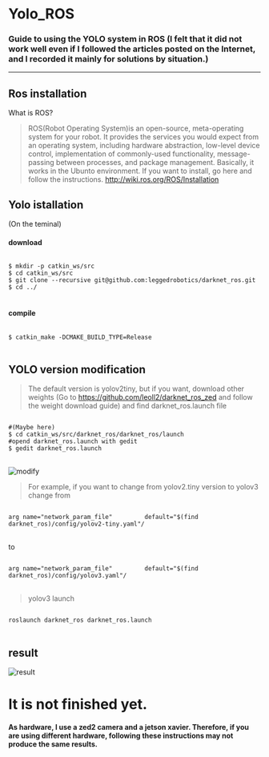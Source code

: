 Yolo_ROS
===========
### Guide to using the YOLO system in ROS (I felt that it did not work well even if I followed the articles posted on the Internet, and I recorded it mainly for solutions by situation.)
---------------------------
Ros installation
--------------------------------------
What is ROS? 
> ROS(Robot Operating System)is an open-source, meta-operating system for your robot. It provides the services you would expect from an operating system, including hardware abstraction, low-level device control, implementation of commonly-used functionality, message-passing between processes, and package management. Basically, it works in the Ubunto environment.
> If you want to install, go here and follow the instructions.
 http://wiki.ros.org/ROS/Installation
 
 
Yolo istallation
---------------------------------------------
(On the teminal)

#### download
<pre>
<code>
$ mkdir -p catkin_ws/src
$ cd catkin_ws/src
$ git clone --recursive git@github.com:leggedrobotics/darknet_ros.git
$ cd ../
</code>
</pre>
#### compile
<pre>
<code>
$ catkin_make -DCMAKE_BUILD_TYPE=Release
</code>
</pre>

YOLO version modification
-------------------------------------------
> The default version is yolov2tiny, but if you want, download other weights (Go to https://github.com/leoll2/darknet_ros_zed and follow the weight download guide)
> and 
> find darknet_ros.launch file
<pre>
<code>
#(Maybe here)
$ cd catkin_ws/src/darknet_ros/darknet_ros/launch
#opend darknet_ros.launch with gedit 
$ gedit darknet_ros.launch
</code>
</pre>
![modify](https://user-images.githubusercontent.com/52061393/115366004-de1b5e00-a1ff-11eb-9f87-fae479135f4b.png)

> For example, if you want to change from yolov2.tiny version to yolov3
change from
<pre>
<code>
arg name="network_param_file"         default="$(find darknet_ros)/config/yolov2-tiny.yaml"/
</code>
</pre>
to
<pre>
<code>
arg name="network_param_file"         default="$(find darknet_ros)/config/yolov3.yaml"/
</code>
</pre>
> yolov3 launch
<pre>
<code>
roslaunch darknet_ros darknet_ros.launch
</code>
</pre> 
result
-----------------------------------------
![result](https://user-images.githubusercontent.com/52061393/115367393-21c29780-a201-11eb-96b1-a9ba339c380e.png)


# It is not finished yet.


#### As hardware, I use a zed2 camera and a jetson xavier. Therefore, if you are using different hardware, following these instructions may not produce the same results.
